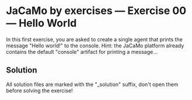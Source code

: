 # JaCaMo by exercises — Exercise 00 — Hello World

In this first exercise, you are asked to create a single agent that prints the message "Hello world!" to the console.
Hint: the JaCaMo platform already contains the default "console" artifact for printing a message...

## Solution

All solution files are marked with the "_solution" suffix, don't open them before solving the exercise!
